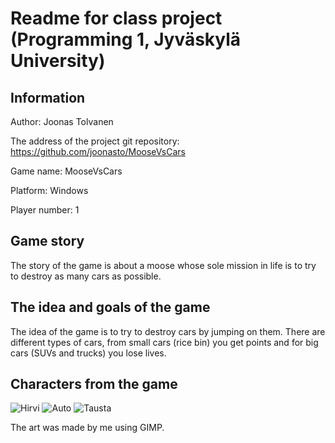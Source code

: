 # Readme for class project (Programming 1, Jyväskylä University)



## Information 

Author: Joonas Tolvanen

The address of the project git repository: <https://github.com/joonasto/MooseVsCars> 

Game name: MooseVsCars

Platform: Windows

Player number: 1

## Game story

The story of the game is about a moose whose sole mission in life is to try to destroy as many cars as possible.

## The idea and goals of the game


The idea of ​​the game is to try to destroy cars by jumping on them. There are different types of cars, from small cars
(rice bin) you get points and for big cars (SUVs and trucks) you lose lives.

## Characters from the game



![Hirvi](hirvimalli1.jpg "Moose made in Pixelart style")
![Auto](riisikippo.jpg "One of the cars that you get points for destroying")
![Tausta](tausta1.jpg "Background of the game")


The art was made by me using GIMP. 
